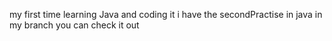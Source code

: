 my first time learning Java and coding it
i have the secondPractise in java in my branch you can check it out
